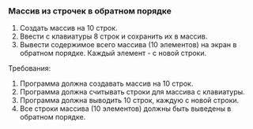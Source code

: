 
### Массив из строчек в обратном порядке

1. Создать массив на 10 строк.
2. Ввести с клавиатуры 8 строк и сохранить их в массив.
3. Вывести содержимое всего массива (10 элементов) на экран в обратном порядке. Каждый элемент - с новой строки.


Требования:
1.	Программа должна создавать массив на 10 строк.
2.	Программа должна считывать строки для массива с клавиатуры.
3.	Программа должна выводить 10 строк, каждую с новой строки.
4.	Все строки массива (10 элементов) должны быть выведены в обратном порядке.


